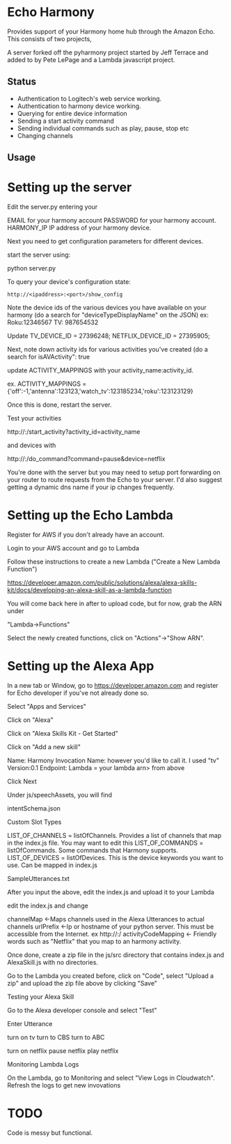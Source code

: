 Echo Harmony
===============

Provides support of your Harmony home hub through the Amazon Echo.   This consists of two projects,

A server forked off the pyharmony project started by Jeff Terrace and added to by Pete LePage and a Lambda javascript
project.  


Status
------

* Authentication to Logitech's web service working.
* Authentication to harmony device working.
* Querying for entire device information
* Sending a start activity command
* Sending individual commands such as play, pause, stop etc
* Changing channels

Usage
-----

Setting up the server
======================

Edit the server.py entering your 

EMAIL for your harmony account
PASSWORD for your harmony account.
HARMONY_IP IP address of your harmony device.

Next you need to get configuration parameters for different devices.

start the server using:

python server.py

To query your device's configuration state:

    http://<ipaddress>:<port>/show_config
    
Note the device ids of the various devices you have available on your harmony (do a search for "deviceTypeDisplayName" on the JSON)
ex: 
Roku:12346567
TV: 987654532

Update 
TV_DEVICE_ID = 27396248;
NETFLIX_DEVICE_ID = 27395905;

Next, note down activity ids for various activities you've created (do a search for isAVActivity": true

update ACTIVITY_MAPPINGS with your activity_name:activity_id.

ex.
ACTIVITY_MAPPINGS = {'off':-1,'antenna':123123,'watch_tv':123185234,'roku':123123129}

Once this is done, restart the server.

Test your activities

http://<ipaddress>:<port>/start_activity?activity_id=activity_name

and devices with 

http://<ipaddress>:<port>/do_command?command=pause&device=netflix

You're done with the server but you may need to setup port forwarding on your router to route requests from the 
Echo to your server.  I'd also suggest getting a dynamic dns name if your ip changes frequently.

Setting up the Echo Lambda
===========================

Register for AWS if you don't already have an account.   

Login to your AWS account and go to Lambda

Follow these instructions to create a new Lambda ("Create a New Lambda Function")

https://developer.amazon.com/public/solutions/alexa/alexa-skills-kit/docs/developing-an-alexa-skill-as-a-lambda-function

You will come back here in after to upload code, but for now, grab the ARN under

"Lambda->Functions"

Select the newly created functions, click on "Actions"->"Show ARN".
 
Setting up the Alexa App
==========================

In a new tab or Window, go to https://developer.amazon.com and register for Echo developer if you've not already done so.

Select "Apps and Services"

Click on "Alexa"

Click on "Alexa Skills Kit - Get Started"

Click on "Add a new skill"

Name:  Harmony
Invocation Name:  however you'd like to call it.  I used "tv"
Version:0.1
Endpoint:  Lambda = your lambda arn> from above


Click Next

Under js/speechAssets, you will find

intentSchema.json

Custom Slot Types

LIST_OF_CHANNELS = listOfChannels.  Provides a list of channels that map in the index.js file.  You may want to edit this
LIST_OF_COMMANDS = listOfCommands.  Some commands that Harmony supports.
LIST_OF_DEVICES = listOfDevices.  This is the device keywords you want to use.  Can be mapped in index.js

SampleUtterances.txt

After you input the above, edit the index.js and upload it to your Lambda

edit the index.js and change 

channelMap <-Maps channels used in the Alexa Utterances to actual channels
urlPrefix <-Ip or hostname of your python server.  This must be accessible from the Internet.  ex http://<dynhost>:<portnumber>/
activityCodeMapping <- Friendly words such as "Netflix" that you map to an harmony activity.  

Once done, create a zip file in the js/src directory that contains index.js and AlexaSkill.js with no directories.

Go to the Lambda you created before, click on "Code", select "Upload a zip" and upload the zip file above by clicking "Save"


Testing your Alexa Skill

Go to the Alexa developer console and select "Test"

Enter Utterance

turn on tv
turn to CBS
turn to ABC

turn on netflix
pause netflix
play netflix

Monitoring Lambda Logs

On the Lambda, go to Monitoring and select "View Logs in Cloudwatch".   Refresh the logs to get new invovations 

TODO
========
Code is messy but functional.    
